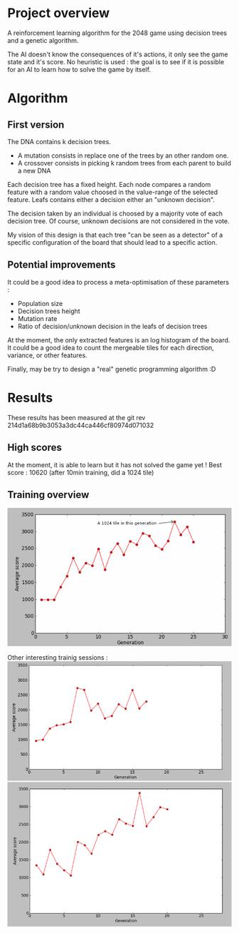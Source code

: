 Project overview
================

A reinforcement learning algorithm for the 2048 game using decision trees and a
genetic algorithm.

The AI doesn't know the consequences of it's actions, it only see the game
state and it's score. No heuristic is used : the goal is to see if it is
possible for an AI to learn how to solve the game by itself.

Algorithm
=========

First version
-------------

The DNA contains k decision trees.
* A mutation consists in replace one of the trees by an other random one.
* A crossover consists in picking k random trees from each parent to build a new DNA

Each decision tree has a fixed height. Each node compares a random feature
with a random value choosed in the value-range of the selected feature.
Leafs contains either a decision either an "unknown decision".

The decision taken by an individual is choosed by a majority vote of each decision tree.
Of course, unknown decisions are not considered in the vote.

My vision of this design is that each tree "can be seen as a detector" of a
specific configuration of the board that should lead to a specific action.

Potential improvements
----------------------

It could be a good idea to process a meta-optimisation of these parameters :

* Population size
* Decision trees height
* Mutation rate
* Ratio of decision/unknown decision in the leafs of decision trees

At the moment, the only extracted features is an log histogram of the board. It
could be a good idea to count the mergeable tiles for each direction, variance,
or other features.

Finally, may be try to design a "real" genetic programming algorithm :D

Results
=======

These results has been measured at the git rev 214d1a68b9b3053a3dc44ca446cf80974d071032

High scores
-----------

At the moment, it is able to learn but it has not solved the game yet !
Best score : 10620 (after 10min training, did a 1024 tile)

Training overview
----------------

![Training](images/training3.png)

Other interesting trainig sessions :
![Training](images/training.png)
![Training](images/training2.png)
